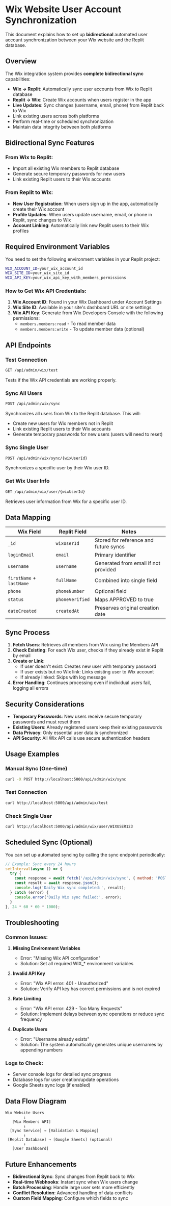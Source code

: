 # Wix Website User Account Synchronization

This document explains how to set up **bidirectional** automated user account synchronization between your Wix website and the Replit database.

## Overview

The Wix integration system provides **complete bidirectional sync** capabilities:
- **Wix → Replit**: Automatically sync user accounts from Wix to Replit database
- **Replit → Wix**: Create Wix accounts when users register in the app
- **Live Updates**: Sync changes (username, email, phone) from Replit back to Wix
- Link existing users across both platforms
- Perform real-time or scheduled synchronization
- Maintain data integrity between both platforms

## Bidirectional Sync Features

### From Wix to Replit:
- Import all existing Wix members to Replit database
- Generate secure temporary passwords for new users
- Link existing Replit users to their Wix accounts

### From Replit to Wix:
- **New User Registration**: When users sign up in the app, automatically create their Wix account
- **Profile Updates**: When users update username, email, or phone in Replit, sync changes to Wix
- **Account Linking**: Automatically link new Replit users to their Wix profiles

## Required Environment Variables

You need to set the following environment variables in your Replit project:

```bash
WIX_ACCOUNT_ID=your_wix_account_id
WIX_SITE_ID=your_wix_site_id
WIX_API_KEY=your_wix_api_key_with_members_permissions
```

### How to Get Wix API Credentials:

1. **Wix Account ID**: Found in your Wix Dashboard under Account Settings
2. **Wix Site ID**: Available in your site's dashboard URL or site settings
3. **Wix API Key**: Generate from Wix Developers Console with the following permissions:
   - `members.members:read` - To read member data
   - `members.members:write` - To update member data (optional)

## API Endpoints

### Test Connection
```bash
GET /api/admin/wix/test
```
Tests if the Wix API credentials are working properly.

### Sync All Users
```bash
POST /api/admin/wix/sync
```
Synchronizes all users from Wix to the Replit database. This will:
- Create new users for Wix members not in Replit
- Link existing Replit users to their Wix accounts
- Generate temporary passwords for new users (users will need to reset)

### Sync Single User
```bash
POST /api/admin/wix/sync/{wixUserId}
```
Synchronizes a specific user by their Wix user ID.

### Get Wix User Info
```bash
GET /api/admin/wix/user/{wixUserId}
```
Retrieves user information from Wix for a specific user ID.

## Data Mapping

| Wix Field | Replit Field | Notes |
|-----------|--------------|-------|
| `_id` | `wixUserId` | Stored for reference and future syncs |
| `loginEmail` | `email` | Primary identifier |
| `username` | `username` | Generated from email if not provided |
| `firstName` + `lastName` | `fullName` | Combined into single field |
| `phone` | `phoneNumber` | Optional field |
| `status` | `phoneVerified` | Maps APPROVED to true |
| `dateCreated` | `createdAt` | Preserves original creation date |

## Sync Process

1. **Fetch Users**: Retrieves all members from Wix using the Members API
2. **Check Existing**: For each Wix user, checks if they already exist in Replit by email
3. **Create or Link**: 
   - If user doesn't exist: Creates new user with temporary password
   - If user exists but no Wix link: Links existing user to Wix account
   - If already linked: Skips with log message
4. **Error Handling**: Continues processing even if individual users fail, logging all errors

## Security Considerations

- **Temporary Passwords**: New users receive secure temporary passwords and must reset them
- **Existing Users**: Already registered users keep their existing passwords
- **Data Privacy**: Only essential user data is synchronized
- **API Security**: All Wix API calls use secure authentication headers

## Usage Examples

### Manual Sync (One-time)
```bash
curl -X POST http://localhost:5000/api/admin/wix/sync
```

### Test Connection
```bash
curl http://localhost:5000/api/admin/wix/test
```

### Check Single User
```bash
curl http://localhost:5000/api/admin/wix/user/WIXUSER123
```

## Scheduled Sync (Optional)

You can set up automated syncing by calling the sync endpoint periodically:

```javascript
// Example: Sync every 24 hours
setInterval(async () => {
  try {
    const response = await fetch('/api/admin/wix/sync', { method: 'POST' });
    const result = await response.json();
    console.log('Daily Wix sync completed:', result);
  } catch (error) {
    console.error('Daily Wix sync failed:', error);
  }
}, 24 * 60 * 60 * 1000);
```

## Troubleshooting

### Common Issues:

1. **Missing Environment Variables**
   - Error: "Missing Wix API configuration"
   - Solution: Set all required WIX_* environment variables

2. **Invalid API Key**
   - Error: "Wix API error: 401 - Unauthorized"
   - Solution: Verify API key has correct permissions and is not expired

3. **Rate Limiting**
   - Error: "Wix API error: 429 - Too Many Requests"
   - Solution: Implement delays between sync operations or reduce sync frequency

4. **Duplicate Users**
   - Error: "Username already exists"
   - Solution: The system automatically generates unique usernames by appending numbers

### Logs to Check:

- Server console logs for detailed sync progress
- Database logs for user creation/update operations
- Google Sheets sync logs (if enabled)

## Data Flow Diagram

```
Wix Website Users
        ↓
   [Wix Members API]
        ↓
  [Sync Service] → [Validation & Mapping]
        ↓
 [Replit Database] → [Google Sheets] (optional)
        ↓
   [User Dashboard]
```

## Future Enhancements

- **Bidirectional Sync**: Sync changes from Replit back to Wix
- **Real-time Webhooks**: Instant sync when Wix users change
- **Batch Processing**: Handle large user sets more efficiently
- **Conflict Resolution**: Advanced handling of data conflicts
- **Custom Field Mapping**: Configure which fields to sync